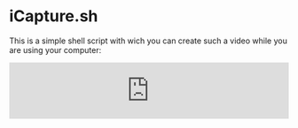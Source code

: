 # iCapture.sh

This is a simple shell script with wich you can create such a video while you are using your computer:

<div style="clear: both; margin-bottom: 1em; margin-top: 1em;">
<div style="padding:20.15% 0 0 0;position:relative;">
<iframe class="shadow" src="https://player.vimeo.com/video/279078718" style="position:absolute;top:0;left:0;width:100%;height:100%;" frameborder="0" webkitallowfullscreen mozallowfullscreen allowfullscreen></iframe>
</div>
<script src="https://player.vimeo.com/api/player.js"></script>
</div>
